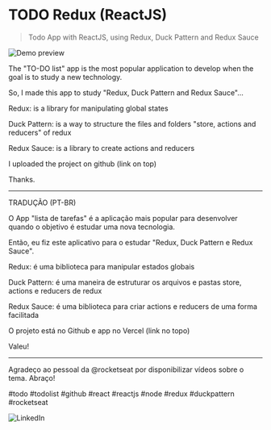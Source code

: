 # TODO Redux (ReactJS)
> Todo App with ReactJS, using Redux, Duck Pattern and Redux Sauce 

![Demo preview](https://todo-redux.vercel.app/)

The "TO-DO list" app is the most popular application to develop when the goal is to study a new technology.

So, I made this app to study "Redux, Duck Pattern and Redux Sauce"...

Redux: is a library for manipulating global states

Duck Pattern: is a way to structure the files and folders "store, actions and reducers" of redux

Redux Sauce: is a library to create actions and reducers

I uploaded the project on github (link on top)

Thanks.

- - - - - - - - - - - - - - - - -

TRADUÇÃO (PT-BR)

O App "lista de tarefas" é a aplicação mais popular para desenvolver quando o objetivo é estudar uma nova tecnologia.

Então, eu fiz este aplicativo para o estudar "Redux, Duck Pattern e Redux Sauce".

Redux: é uma biblioteca para manipular estados globais

Duck Pattern: é uma maneira de estruturar os arquivos e pastas store, actions e reducers de redux

Redux Sauce: é uma biblioteca para criar actions e reducers de uma forma facilitada

O projeto está no Github e app no Vercel (link no topo)

Valeu!

- - - - - - - - - - - - - - - -

Agradeço ao pessoal da @rocketseat por disponibilizar vídeos sobre o tema. Abraço!

#todo #todolist #github #react #reactjs #node #redux #duckpattern #rocketseat

![LinkedIn](https://www.linkedin.com/in/viniciusinaciopires/)
